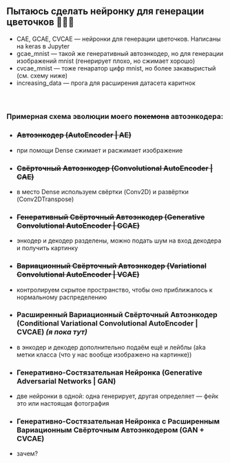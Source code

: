 ## Пытаюсь сделать нейронку для генерации цветочков 🌸🌷💐

- CAE, GCAE, CVCAE — нейронки для генерации цветочков. Написаны на keras в Jupyter
- gcae_mnist — такой же генеративный автоэнкодер, но для генерации изображений mnist (генерирует плохо, но сжимает хорошо)
- cvcae_mnist — тоже генаратор цифр mnist, но более закавыристый (см. схему ниже) 
- increasing_data — прога для расширения датасета каритнок

####  

### Примерная схема эволюции моего ~~покемона~~ автоэнкодера:
- ### ~~Автоэнкодер (AutoEncoder | AE)~~
- при помощи Dense сжимает и расжимает изображение

- ### ~~Свёрточный Автоэнкодер (Convolutional AutoEncoder | CAE)~~
- в место Dense используем свёртки (Conv2D) и развёртки (Conv2DTranspose)

- ### ~~Генеративный Свёрточный Автоэнкодер (Generative Convolutional AutoEncoder | GCAE)~~
- энкодер и декодер разделены, можно подать шум на вход декодера и получить картинку

- ### ~~Вариационный Свёрточный Автоэнкодер (Variational Convolutional AutoEncoder | VCAE)~~  
- контролируем скрытое пространство, чтобы оно приближалось к нормальному распределению

- ### Расширенный Вариационный Свёрточный Автоэнкодер (Conditional Variational Convolutional AutoEncoder | CVCAE) _(я пока тут)_
- в энкодер и декодер дополнительно подаём ещё и лейблы (aka метки класса (что у нас вообще изображено на картинке))

- ### Генеративно-Состязательная Нейронка (Generative Adversarial Networks | GAN) 
- две нейронки в одной: одна генерирует, другая определяет — фейк это или настоящая фотография

- ### Генеративно-Состязательная Нейронка с Расширенным Вариационным Свёрточным Автоэнкодером (GAN + CVCAE)
- зачем?
